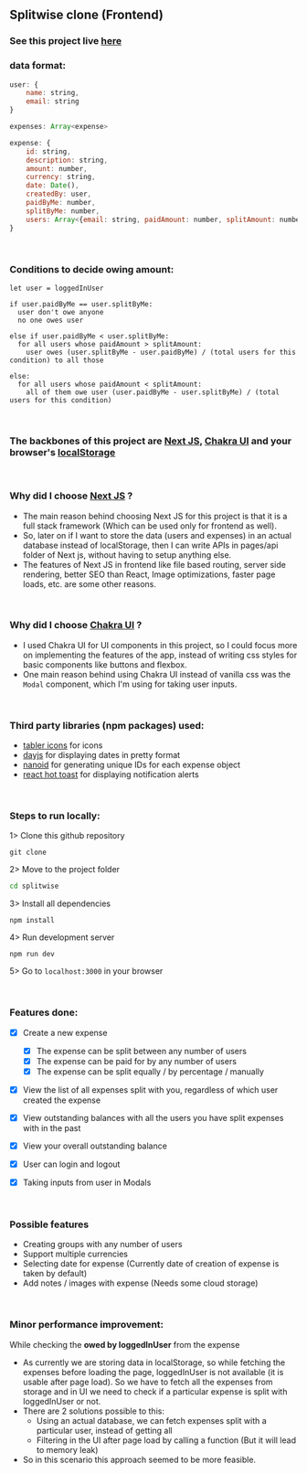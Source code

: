 ## Splitwise clone (Frontend)

### See this project live [here]()


### data format:

```jsx
user: {
    name: string,
    email: string
}

expenses: Array<expense>

expense: {
    id: string,
    description: string,
    amount: number,
    currency: string,
    date: Date(),
    createdBy: user,
    paidByMe: number,
    splitByMe: number,
    users: Array<{email: string, paidAmount: number, splitAmount: number}>
}   
```


<br/>

### Conditions to decide owing amount:

```
let user = loggedInUser

if user.paidByMe == user.splitByMe:
  user don't owe anyone
  no one owes user

else if user.paidByMe < user.splitByMe:
  for all users whose paidAmount > splitAmount:
    user owes (user.splitByMe - user.paidByMe) / (total users for this condition) to all those

else:
  for all users whose paidAmount < splitAmount:
    all of them owe user (user.paidByMe - user.splitByMe) / (total users for this condition)
```

<br/>

### The backbones of this project are [Next JS](https://nextjs.org/), [Chakra UI](https://chakra-ui.com/) and your browser's [localStorage](https://developer.mozilla.org/en-US/docs/Web/API/Window/localStorage)

<br/>

### Why did I choose [Next JS](https://nextjs.org/) ?

- The main reason behind choosing Next JS for this project is that it is a full stack framework (Which can be used only for frontend as well). 
- So, later on if I want to store the data (users and expenses) in an actual database instead of localStorage, then I can write APIs in pages/api folder of Next js, without having to setup anything else.
- The features of Next JS in frontend like file based routing, server side rendering, better SEO than React, Image optimizations, faster page loads, etc. are some other reasons.

<br/>

### Why did I choose [Chakra UI](https://chakra-ui.com/) ?

- I used Chakra UI for UI components in this project, so I could focus more on implementing the features of the app, instead of writing css styles for  basic components like buttons and flexbox.
- One main reason behind using Chakra UI instead of vanilla css was the `Modal` component, which I'm using for taking user inputs.


<br/>

### Third party libraries (npm packages) used:
- [tabler icons](https://www.npmjs.com/package/@tabler/icons) for icons 
- [dayjs](https://www.npmjs.com/package/dayjs) for displaying dates in pretty format
- [nanoid](https://www.npmjs.com/package/nanoid) for generating unique IDs for each expense object
- [react hot toast](https://www.npmjs.com/package/react-hot-toast) for displaying notification alerts


<br/>

### Steps to run locally:
1> Clone this github repository 
```git
git clone
```

2> Move to the project folder 
```bash
cd splitwise
```

3> Install all dependencies 
```node
npm install
```

4> Run development server 
```node
npm run dev
```

5> Go to `localhost:3000` in your browser 

<br/>

### Features done:

- [x] Create a new expense
  - [x] The expense can be split between any number of users
  - [x] The expense can be paid for by any number of users
  - [x] The expense can be split equally / by percentage / manually
- [x] View the list of all expenses split with you, regardless of which user created the expense
- [x] View outstanding balances with all the users you have split expenses with in the past
- [x] View your overall outstanding balance
- [x] User can login and logout
- [x] Taking inputs from user in Modals


<br/>

### Possible features

- Creating groups with any number of users
- Support multiple currencies
- Selecting date for expense (Currently date of creation of expense is taken by default)
- Add notes / images with expense (Needs some cloud storage)

<br/>

### Minor performance improvement:

While checking the <b>owed by loggedInUser</b> from the expense

- As currently we are storing data in localStorage, so while fetching the expenses before loading the page, loggedInUser is not available (it is usable after page load). So we have to fetch all the expenses from storage and in UI we need to check if a particular expense is split with loggedInUser or not.
- There are 2 solutions possible to this:
  - Using an actual database, we can fetch expenses split with a particular user, instead of getting all
  - Filtering in the UI after page load by calling a function (But it will lead to memory leak)
- So in this scenario this approach seemed to be more feasible.